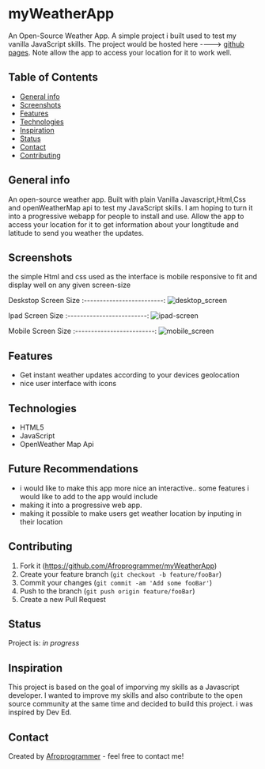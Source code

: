# myWeatherApp

An Open-Source Weather App. A simple project i built used to test my vanilla JavaScript skills. The project would be hosted here ----> [github pages](https://afroprogrammer.github.io/myWeatherApp/). Note allow the app to access your location for it to work well.

## Table of Contents
* [General info](#general-info)
* [Screenshots](#screenshots)
* [Features](#features)
* [Technologies](#technologies)
* [Inspiration](#inspiration)
* [Status](#status)
* [Contact](#contact)
* [Contributing](#contributing)

## General info
An open-source weather app. Built with plain Vanilla Javascript,Html,Css and openWeatherMap api to test my JavaScript skills. I am hoping to turn it into a progressive webapp for people to install and use. Allow the app to access your location for it to get information about your longtitude and latitude to send you weather the updates.

## Screenshots
the simple Html and css used as the interface is mobile responsive to fit and display well on any given screen-size 

 Deskstop Screen Size 
:-------------------------:
![desktop_screen](https://user-images.githubusercontent.com/38287785/87974975-75f5eb00-caba-11ea-8194-e852d10637cf.png)


 Ipad Screen Size 
:-------------------------:
![ipad-screen](https://user-images.githubusercontent.com/38287785/87974949-67a7cf00-caba-11ea-85e4-ba854ad3debe.png)


 Mobile Screen Size 
:-------------------------:
![mobile_screen](https://user-images.githubusercontent.com/38287785/87974963-7098a080-caba-11ea-8f5e-7c4fab7e0ff9.png)



## Features
* Get instant weather updates according to your devices geolocation 
* nice user interface with icons 

## Technologies 
* HTML5
* JavaScript 
* OpenWeather Map Api 


## Future Recommendations 

* i would like to make this app more nice an interactive.. some features i would like to add to the app would include 
* making it into a progressive web app.
* making it possible to make users get weather location by inputing in their location

## Contributing

1. Fork it (<https://github.com/Afroprogrammer/myWeatherApp>)
2. Create your feature branch (`git checkout -b feature/fooBar`)
3. Commit your changes (`git commit -am 'Add some fooBar'`)
4. Push to the branch (`git push origin feature/fooBar`)
5. Create a new Pull Request

## Status
Project is: _in progress_


## Inspiration
This project is based on the goal of imporving my skills as a Javascript developer. I wanted to improve my skills and also contribute to the open source community at the same time and decided to build this project. i was inspired by Dev Ed.

## Contact
Created by [Afroprogrammer](https://twitter.com/_Afroprogrammer) - feel free to contact me!




